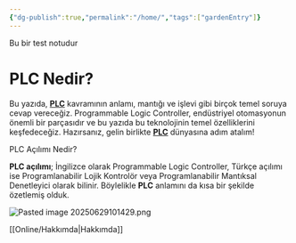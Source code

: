 ```yaml
---
{"dg-publish":true,"permalink":"/home/","tags":["gardenEntry"]}
---
```


Bu bir test notudur
# PLC Nedir?

Bu yazıda, **[PLC](https://www.adsmuhendislik.com.tr/blog/plc)** [](https://www.adsmuhendislik.com.tr/blog/plc)kavramının anlamı, mantığı ve işlevi gibi birçok temel soruya cevap vereceğiz. Programmable Logic Controller, endüstriyel otomasyonun önemli bir parçasıdır ve bu yazıda bu teknolojinin temel özelliklerini keşfedeceğiz. Hazırsanız, gelin birlikte **[PLC](https://www.adsmuhendislik.com.tr/blog/plc)** dünyasına adım atalım!

PLC Açılımı Nedir?  

**PLC açılımı**; İngilizce olarak Programmable Logic Controller, Türkçe açılımı ise Programlanabilir Lojik Kontrolör veya Programlanabilir Mantıksal Denetleyici olarak bilinir. Böylelikle **PLC** anlamını da kısa bir şekilde özetlemiş olduk.

![Pasted image 20250629101429.png](/img/user/Pasted%20image%2020250629101429.png)


[[Online/Hakkımda\|Hakkımda]]

